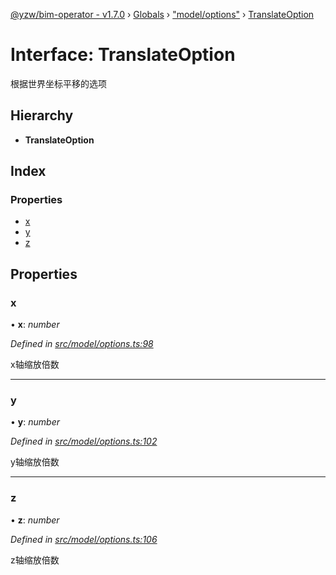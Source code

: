 [@yzw/bim-operator - v1.7.0](../README.md) › [Globals](../globals.md) › ["model/options"](../modules/_model_options_.md) › [TranslateOption](_model_options_.translateoption.md)

# Interface: TranslateOption

根据世界坐标平移的选项

## Hierarchy

* **TranslateOption**

## Index

### Properties

* [x](_model_options_.translateoption.md#x)
* [y](_model_options_.translateoption.md#y)
* [z](_model_options_.translateoption.md#z)

## Properties

###  x

• **x**: *number*

*Defined in [src/model/options.ts:98](https://github.com/youkaisteve/bim-operator/blob/24828e5/src/model/options.ts#L98)*

x轴缩放倍数

___

###  y

• **y**: *number*

*Defined in [src/model/options.ts:102](https://github.com/youkaisteve/bim-operator/blob/24828e5/src/model/options.ts#L102)*

y轴缩放倍数

___

###  z

• **z**: *number*

*Defined in [src/model/options.ts:106](https://github.com/youkaisteve/bim-operator/blob/24828e5/src/model/options.ts#L106)*

z轴缩放倍数
